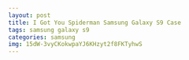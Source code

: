 ```yaml
---
layout: post
title: I Got You Spiderman Samsung Galaxy S9 Case
tags: samsung galaxy s9
categories: samsung
img: 15dW-3vyCKokwpaYJ6KHzyt2f8FKTyhwS
---
```

